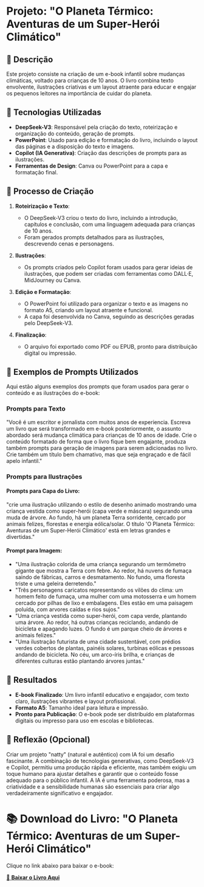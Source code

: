 # Projeto: "O Planeta Térmico: Aventuras de um Super-Herói Climático"

## 📒 Descrição
Este projeto consiste na criação de um e-book infantil sobre mudanças climáticas, voltado para crianças de 10 anos. O livro combina texto envolvente, ilustrações criativas e um layout atraente para educar e engajar os pequenos leitores na importância de cuidar do planeta.

## 🤖 Tecnologias Utilizadas
- **DeepSeek-V3**: Responsável pela criação do texto, roteirização e organização do conteúdo, geração de prompts.
- **PowerPoint**: Usado para edição e formatação do livro, incluindo o layout das páginas e a disposição do texto e imagens.
- **Copilot (IA Generativa)**: Criação das descrições de prompts para as ilustrações.
- **Ferramentas de Design**: Canva ou PowerPoint para a capa e formatação final.

## 🧐 Processo de Criação
1. **Roteirização e Texto**:
   - O DeepSeek-V3 criou o texto do livro, incluindo a introdução, capítulos e conclusão, com uma linguagem adequada para crianças de 10 anos.
   - Foram gerados prompts detalhados para as ilustrações, descrevendo cenas e personagens.

2. **Ilustrações**:
   - Os prompts criados pelo Copilot foram usados para gerar ideias de ilustrações, que podem ser criadas com ferramentas como DALL·E, MidJourney ou Canva.

3. **Edição e Formatação**:
   - O PowerPoint foi utilizado para organizar o texto e as imagens no formato A5, criando um layout atraente e funcional.
   - A capa foi desenvolvida no Canva, seguindo as descrições geradas pelo DeepSeek-V3.

4. **Finalização**:
   - O arquivo foi exportado como PDF ou EPUB, pronto para distribuição digital ou impressão.

## 🎨 Exemplos de Prompts Utilizados

Aqui estão alguns exemplos dos prompts que foram usados para gerar o conteúdo e as ilustrações do e-book:

### **Prompts para Texto**

"Você é um escritor e jornalista com muitos anos de experiencia. Escreva um livro que será transformado em e-book posteriormente, o assunto abordado será mudança climática para crianças de 10 anos de idade. Crie o conteúdo formatado de forma que o livro fique bem engajante, produza também prompts para geração de imagens para serem adicionadas no livro. Crie também um título bem chamativo, mas que seja engraçado e de fácil apelo infantil."

### **Prompts para Ilustrações**

#### **Prompts para Capa do Livro:**

"crie uma ilustração utilizando o estilo de desenho animado mostrando uma criança vestida como super-herói (capa verde e máscara) segurando uma muda de árvore. Ao fundo, há um planeta Terra sorridente, cercado por animais felizes, florestas e energia eólica/solar. O título 'O Planeta Térmico: Aventuras de um Super-Herói Climático' está em letras grandes e divertidas."

#### **Prompt para Imagem:**

- "Uma ilustração colorida de uma criança segurando um termômetro gigante que mostra a Terra com febre. Ao redor, há nuvens de fumaça saindo de fábricas, carros e desmatamento. No fundo, uma floresta triste e uma geleira derretendo."
- "Três personagens caricatos representando os vilões do clima: um homem feito de fumaça, uma mulher com uma motosserra e um homem cercado por pilhas de lixo e embalagens. Eles estão em uma paisagem poluída, com arvores caídas e rios sujos."
- "Uma criança vestida como super-herói, com capa verde, plantando uma árvore. Ao redor, há outras crianças reciclando, andando de bicicleta e apagando luzes. O fundo é um parque cheio de árvores e animais felizes."
- "Uma ilustração futurista de uma cidade sustentável, com prédios verdes cobertos de plantas, painéis solares, turbinas eólicas e pessoas andando de bicicleta. No céu, um arco-íris brilha, e crianças de diferentes culturas estão plantando árvores juntas."

## 🚀 Resultados
- **E-book Finalizado**: Um livro infantil educativo e engajador, com texto claro, ilustrações vibrantes e layout profissional.
- **Formato A5**: Tamanho ideal para leitura e impressão.
- **Pronto para Publicação**: O e-book pode ser distribuído em plataformas digitais ou impresso para uso em escolas e bibliotecas.

## 💭 Reflexão (Opcional)
Criar um projeto "natty" (natural e autêntico) com IA foi um desafio fascinante. A combinação de tecnologias generativas, como DeepSeek-V3 e Copilot, permitiu uma produção rápida e eficiente, mas também exigiu um toque humano para ajustar detalhes e garantir que o conteúdo fosse adequado para o público infantil. A IA é uma ferramenta poderosa, mas a criatividade e a sensibilidade humanas são essenciais para criar algo verdadeiramente significativo e engajador.

# 📚 Download do Livro: "O Planeta Térmico: Aventuras de um Super-Herói Climático"

Clique no link abaixo para baixar o e-book:

[🔗 **Baixar o Livro Aqui**]([https://github.com/seu-usuario/seu-repositorio/raw/main/nome-do-arquivo.pdf](https://github.com/MarioECNacimento/lab-natty-or-not/blob/main/livro_ebook.pdf))
